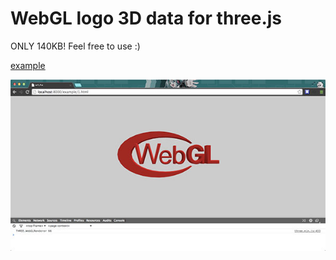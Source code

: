 WebGL logo 3D data for three.js
===========

ONLY 140KB! Feel free to use :)

[example](http://yomotsu.github.io/webgl-logo/example/1.html)

![](./example/img.jpg)
